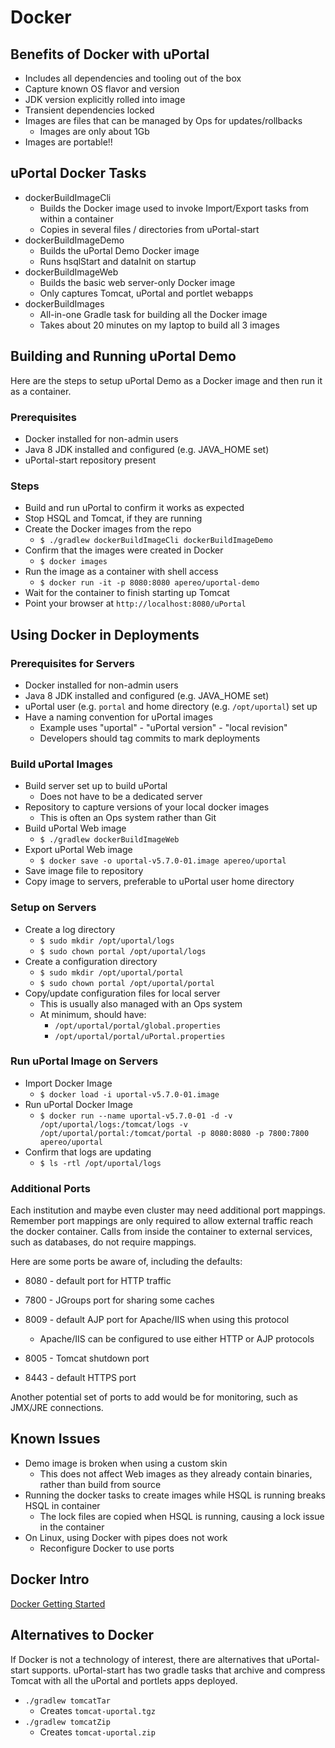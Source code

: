 # Docker

## Benefits of Docker with uPortal

  - Includes all dependencies and tooling out of the box
  - Capture known OS flavor and version
  - JDK version explicitly rolled into image
  - Transient dependencies locked
  - Images are files that can be managed by Ops for updates/rollbacks
    - Images are only about 1Gb
  - Images are portable!!

## uPortal Docker Tasks

  - dockerBuildImageCli
    - Builds the Docker image used to invoke Import/Export tasks from within a container
    - Copies in several files / directories from uPortal-start
  - dockerBuildImageDemo
    - Builds the uPortal Demo Docker image
    - Runs hsqlStart and dataInit on startup
  - dockerBuildImageWeb
    - Builds the basic web server-only Docker image
    - Only captures Tomcat, uPortal and portlet webapps
  - dockerBuildImages
    - All-in-one Gradle task for building all the Docker image
    - Takes about 20 minutes on my laptop to build all 3 images

## Building and Running uPortal Demo

Here are the steps to setup uPortal Demo as a Docker image and then run it as a container.

### Prerequisites

  - Docker installed for non-admin users
  - Java 8 JDK installed and configured (e.g. JAVA_HOME set)
  - uPortal-start repository present

### Steps

  - Build and run uPortal to confirm it works as expected
  - Stop HSQL and Tomcat, if they are running
  - Create the Docker images from the repo
    - `$ ./gradlew dockerBuildImageCli dockerBuildImageDemo`
  - Confirm that the images were created in Docker
    - `$ docker images`
  - Run the image as a container with shell access
    - `$ docker run -it -p 8080:8080 apereo/uportal-demo`
  - Wait for the container to finish starting up Tomcat
  - Point your browser at `http://localhost:8080/uPortal`

## Using Docker in Deployments

### Prerequisites for Servers

  - Docker installed for non-admin users
  - Java 8 JDK installed and configured (e.g. JAVA_HOME set)
  - uPortal user (e.g. `portal` and home directory (e.g. `/opt/uportal`) set up
  - Have a naming convention for uPortal images
    - Example uses "uportal" - "uPortal version" - "local revision"
    - Developers should tag commits to mark deployments

### Build uPortal Images

  - Build server set up to build uPortal
    - Does not have to be a dedicated server
  - Repository to capture versions of your local docker images
    - This is often an Ops system rather than Git
  - Build uPortal Web image
    - `$ ./gradlew dockerBuildImageWeb`
  - Export uPortal Web image
    - `$ docker save -o uportal-v5.7.0-01.image apereo/uportal`
  - Save image file to repository
  - Copy image to servers, preferable to uPortal user home directory

### Setup on Servers

  - Create a log directory
    - `$ sudo mkdir /opt/uportal/logs`
    - `$ sudo chown portal /opt/uportal/logs`
  - Create a configuration directory
    - `$ sudo mkdir /opt/uportal/portal`
    - `$ sudo chown portal /opt/uportal/portal`
  - Copy/update configuration files for local server
    - This is usually also managed with an Ops system
    - At minimum, should have:
      - `/opt/uportal/portal/global.properties`
      - `/opt/uportal/portal/uPortal.properties`

### Run uPortal Image on Servers

  - Import Docker Image
    - `$ docker load -i uportal-v5.7.0-01.image`
  - Run uPortal Docker Image
    - `$ docker run --name uportal-v5.7.0-01 -d -v /opt/uportal/logs:/tomcat/logs -v /opt/uportal/portal:/tomcat/portal -p 8080:8080 -p 7800:7800 apereo/uportal`
  - Confirm that logs are updating
    - `$ ls -rtl /opt/uportal/logs`

### Additional Ports

Each institution and maybe even cluster may need additional port mappings.
Remember port mappings are only required to allow external traffic reach the docker container.
Calls from inside the container to external services, such as databases, do not require mappings.

Here are some ports be aware of, including the defaults:

  - 8080 - default port for HTTP traffic
  - 7800 - JGroups port for sharing some caches

  - 8009 - default AJP port for Apache/IIS when using this protocol
    - Apache/IIS can be configured to use either HTTP or AJP protocols
  - 8005 - Tomcat shutdown port
  - 8443 - default HTTPS port

Another potential set of ports to add would be for monitoring, such as JMX/JRE connections.

## Known Issues

  - Demo image is broken when using a custom skin
    - This does not affect Web images as they already contain binaries, rather than build from source
  - Running the docker tasks to create images while HSQL is running breaks HSQL in container
    - The lock files are copied when HSQL is running, causing a lock issue in the container
  - On Linux, using Docker with pipes does not work
    - Reconfigure Docker to use ports

## Docker Intro

[Docker Getting Started](https://docs.docker.com/get-started/)



## Alternatives to Docker

If Docker is not a technology of interest, there are alternatives that uPortal-start supports. uPortal-start has two gradle tasks that archive and compress Tomcat with all the uPortal and portlets apps deployed.

  - `./gradlew tomcatTar`
    - Creates `tomcat-uportal.tgz`
  - `./gradlew tomcatZip`
    - Creates `tomcat-uportal.zip`
